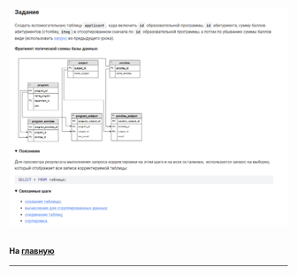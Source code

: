 

<img src="../art/3.4.1.task.png" alt="solution" >

```sql

```



#### На [главную](https://github.com/BEPb/stepik_sql#readme)

---


